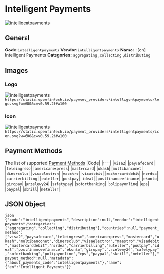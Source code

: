 # Intelligent Payments 
![intelligentpayments](https://static.openfintech.io/payment_providers/intelligentpayments/logo.svg?w=600&c=v0.59.26#w100) 
## General 
**Code:**`intelligentpayments` 
**Vendor:**`intelligentpayments` 
**Name:** 
:	[en] Intelligent Payments 
**Categories:** 
`aggregating` ,`collecting` ,`distributing` 
## Images 
### Logo 
![intelligentpayments](https://static.openfintech.io/payment_providers/intelligentpayments/logo.svg?w=600&c=v0.59.26#w100) 
``` https://static.openfintech.io/payment_providers/intelligentpayments/logo.svg?w=600&c=v0.59.26#w100 ``` 
### Icon 
![intelligentpayments](https://static.openfintech.io/payment_providers/intelligentpayments/icon.svg?w=600&c=v0.59.26#w100) 
``` https://static.openfintech.io/payment_providers/intelligentpayments/icon.svg?w=600&c=v0.59.26#w100 ``` 
## Payment Methods 
The list of supported [Payment Methods](#) 
|Code| 
|:---| 
|`visa2`| 
|`paysafecard`| 
|`teleingreso`| 
|`americanexpress`| 
|`mastercard`| 
|`ukash`| 
|`multibanconet`| 
|`dinersclub`| 
|`visaelectron`| 
|`maestro`| 
|`visadebit`| 
|`mastercarddebit`| 
|`nordea`| 
|`carrierbilling`| 
|`euteller`| 
|`postpay`| 
|`ideal`| 
|`postfinanceefinance`| 
|`ekonto`| 
|`giropay`| 
|`przelewy24`| 
|`safetypay`| 
|`sofortbanking`| 
|`polipayonline`| 
|`eps`| 
|`paypal`| 
|`skrill`| 
|`neteller`| 
 
## JSON Object 
```json {"code":"intelligentpayments","description":null,"vendor":"intelligentpayments","categories":["aggregating","collecting","distributing"],"countries":null,"payment_method":["visa2","paysafecard","teleingreso","americanexpress","mastercard","ukash","multibanconet","dinersclub","visaelectron","maestro","visadebit","mastercarddebit","nordea","carrierbilling","euteller","postpay","ideal","postfinanceefinance","ekonto","giropay","przelewy24","safetypay","sofortbanking","polipayonline","eps","paypal","skrill","neteller"],"payout_method":null,"metadata":{"about_payments_code":"intelligentpayments"},"name":{"en":"Intelligent Payments"}} ``` 
